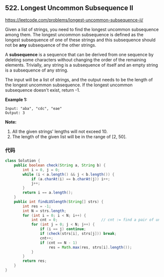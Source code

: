 ## 522. Longest Uncommon Subsequence II

https://leetcode.com/problems/longest-uncommon-subsequence-ii/

Given a list of strings, you need to find the longest uncommon subsequence among them. The longest uncommon subsequence is defined as the longest subsequence of one of these strings and this subsequence should not be **any** subsequence of the other strings.

A **subsequence** is a sequence that can be derived from one sequence by deleting some characters without changing the order of the remaining elements. Trivially, any string is a subsequence of itself and an empty string is a subsequence of any string.

The input will be a list of strings, and the output needs to be the length of the longest uncommon subsequence. If the longest uncommon subsequence doesn't exist, return -1.

**Example 1:**

```
Input: "aba", "cdc", "eae"
Output: 3
```



**Note:**

1. All the given strings' lengths will not exceed 10.
2. The length of the given list will be in the range of [2, 50].

### 代码

```java
class Solution {
    public boolean check(String a, String b) {
        int i = 0, j = 0;
        while (i < a.length() && j < b.length()) {
            if (a.charAt(i) == b.charAt(j)) i++;
            j++;
        }
        return i == a.length();
    }
    public int findLUSlength(String[] strs) {
        int res = -1;
        int N = strs.length;
        for (int i = 0; i < N; i++) {
            int cnt = 0;                    // cnt := find a pair of uncommon subseq
            for (int j = 0; j < N; j++) {
                if (i == j) continue;
                if (check(strs[i], strs[j])) break;
                cnt++;
                if (cnt == N - 1)
                    res = Math.max(res, strs[i].length());
            }
        }
        return res;
    }
}
```

